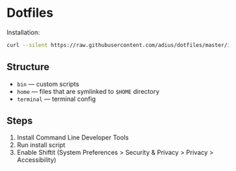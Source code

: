 # Dotfiles

Installation:

```bash
curl --silent https://raw.githubusercontent.com/adius/dotfiles/master/install.sh | bash
```


## Structure

* `bin` — custom scripts
* `home` — files that are symlinked to `$HOME` directory
* `terminal` — terminal config


## Steps

1. Install Command Line Developer Tools
1. Run install script
1. Enable Shiftit
    (System Preferences > Security & Privacy > Privacy > Accessibility)
